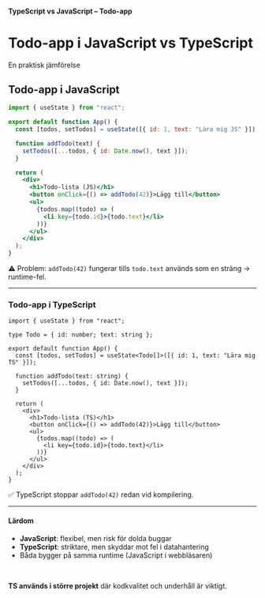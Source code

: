 #### TypeScript vs JavaScript – Todo-app

# Todo-app i JavaScript vs TypeScript

En praktisk jämförelse

## Todo-app i JavaScript

```jsx
import { useState } from "react";

export default function App() {
  const [todos, setTodos] = useState([{ id: 1, text: "Lära mig JS" }]);

  function addTodo(text) {
    setTodos([...todos, { id: Date.now(), text }]);
  }

  return (
    <div>
      <h1>Todo-lista (JS)</h1>
      <button onClick={() => addTodo(42)}>Lägg till</button>
      <ul>
        {todos.map((todo) => (
          <li key={todo.id}>{todo.text}</li>
        ))}
      </ul>
    </div>
  );
}
```

⚠️ Problem: `addTodo(42)` fungerar tills `todo.text` används som en sträng → runtime-fel.

---

### Todo-app i TypeScript

```tsx
import { useState } from "react";

type Todo = { id: number; text: string };

export default function App() {
  const [todos, setTodos] = useState<Todo[]>([{ id: 1, text: "Lära mig TS" }]);

  function addTodo(text: string) {
    setTodos([...todos, { id: Date.now(), text }]);
  }

  return (
    <div>
      <h1>Todo-lista (TS)</h1>
      <button onClick={() => addTodo(42)}>Lägg till</button>
      <ul>
        {todos.map((todo) => (
          <li key={todo.id}>{todo.text}</li>
        ))}
      </ul>
    </div>
  );
}
```

✅ TypeScript stoppar `addTodo(42)` redan vid kompilering.

---

#### Lärdom

- **JavaScript**: flexibel, men risk för dolda buggar
- **TypeScript**: striktare, men skyddar mot fel i datahantering
- Båda bygger på samma runtime (JavaScript i webbläsaren)

<br>

**TS används i större projekt** där kodkvalitet och underhåll är viktigt.
